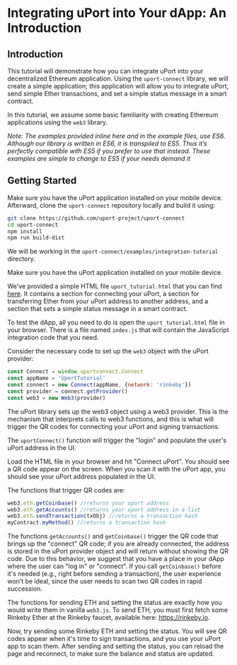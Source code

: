 # Integrating uPort into Your dApp: An Introduction

## Introduction

This tutorial will demonstrate how you can integrate uPort into your decentralized Ethereum application. Using the `uport-connect` library, we will create a simple application; this application will allow you to integrate uPort, send simple Ether transactions, and set a simple status message in a smart contract.

In this tutorial, we assume some basic familiarity with creating Ethereum applications using the `web3` library.

*Note: The examples provided inline here and in the example files, use ES6. Although our library is written in ES6, it is transpiled to ES5. Thus it’s perfectly compatible with ES5 if you prefer to use that instead. These examples are simple to change to ES5 if your needs demand it*

## Getting Started

Make sure you have the uPort application installed on your mobile device. Afterward, clone the `uport-connect` repository locally and build it using:

```sh
git clone https://github.com/uport-project/uport-connect
cd uport-connect
npm install
npm run build-dist
```

We will be working in the `uport-connect/examples/integration-tutorial` directory.

Make sure you have the uPort application installed on your mobile device.

We've provided a simple HTML file `uport_tutorial.html` that you can find [here](https://github.com/uport-project/uport-connect/tree/develop/examples/integration-tutorial). It contains a section for connecting your uPort, a section for transferring Ether from your uPort address to another address, and a section that sets a simple status message in a smart contract.

To test the dApp, all you need to do is open the `uport_tutorial.html` file in your browser. There is a file named `index.js` that will contain the JavaScript integration code that you need.

Consider the necessary code to set up the `web3` object with the uPort provider:

```js
const Connect = window.uportconnect.Connect
const appName = 'UportTutorial'
const connect = new Connect(appName, {network: 'rinkeby'})
const provider = connect.getProvider()
const web3 = new Web3(provider)
```

The uPort library sets up the web3 object using a web3 provider. This is the mechanism that interprets calls to web3 functions, and this is what will trigger the QR codes for connecting your uPort and signing transactions.

The `uportConnect()` function will trigger the "login" and populate the user's uPort address in the UI.

Load the HTML file in your browser and hit "Connect uPort". You should see a QR code appear on the screen. When you scan it with the uPort app, you should see your uPort address populated in the UI.

The functions that trigger QR codes are:

```js
web3.eth.getCoinbase() //returns your uport address
web3.eth.getAccounts() //returns your uport address in a list
web3.eth.sendTransaction(txObj) //returns a transaction hash
myContract.myMethod() //returns a transaction hash
```

The functions `getAccounts()` and `getCoinbase()` trigger the QR code that brings up the "connect" QR code; if you are already connected, the address is stored in the uPort provider object and will return without showing the QR code. Due to this behavior, we suggest that you have a place in your dApp where the user can "log in" or "connect". If you call `getCoinbase()` before it's needed (e.g., right before sending a transaction), the user experience won’t be ideal, since the user needs to scan two QR codes in rapid succession.

The functions for sending ETH and setting the status are exactly how you would write them in vanilla `web3.js`. To send ETH, you must first fetch some Rinkeby Ether at the Rinkeby faucet, available here: <https://rinkeby.io>.

Now, try sending some Rinkeby ETH and setting the status. You will see QR codes appear when it's time to sign transactions, and you use your uPort app to scan them. After sending and setting the status, you can reload the page and reconnect, to make sure the balance and status are updated.
